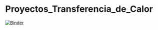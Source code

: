# Proyectos_Transferencia_de_Calor
[![Binder](https://mybinder.org/badge_logo.svg)](https://mybinder.org/v2/gh/AndresFlorez-Git/Proyectos_Transferencia_de_Calor/master)
